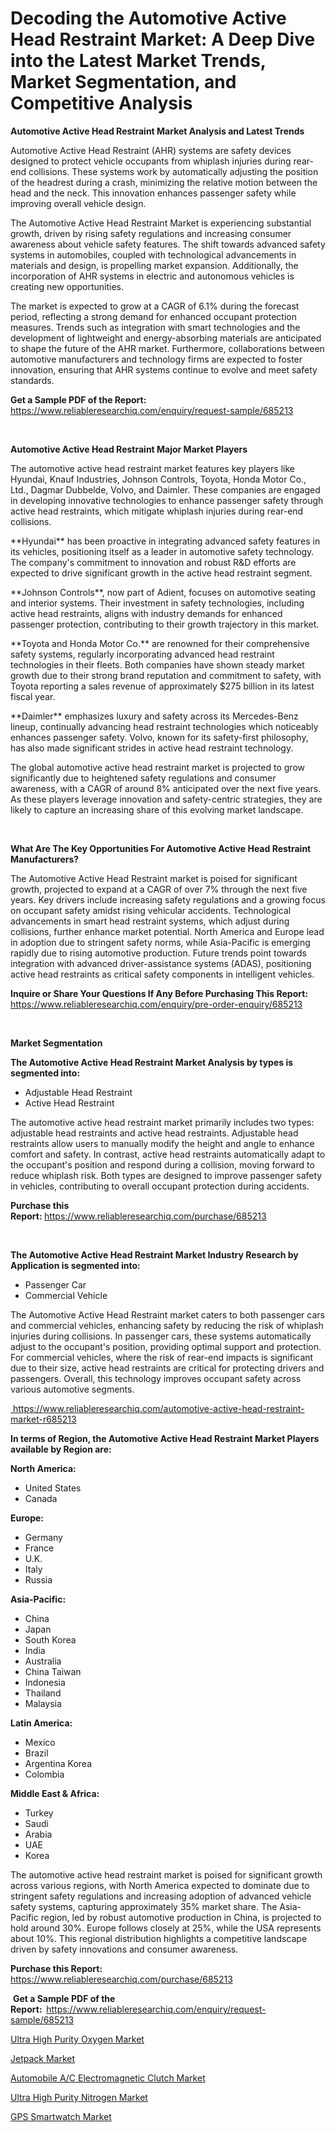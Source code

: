 <p><h1>Decoding the Automotive Active Head Restraint Market: A Deep Dive into the Latest Market Trends, Market Segmentation, and Competitive Analysis</h1></p><p><strong>Automotive Active Head Restraint Market Analysis and Latest Trends</strong></p>
<p><p>Automotive Active Head Restraint (AHR) systems are safety devices designed to protect vehicle occupants from whiplash injuries during rear-end collisions. These systems work by automatically adjusting the position of the headrest during a crash, minimizing the relative motion between the head and the neck. This innovation enhances passenger safety while improving overall vehicle design.</p><p>The Automotive Active Head Restraint Market is experiencing substantial growth, driven by rising safety regulations and increasing consumer awareness about vehicle safety features. The shift towards advanced safety systems in automobiles, coupled with technological advancements in materials and design, is propelling market expansion. Additionally, the incorporation of AHR systems in electric and autonomous vehicles is creating new opportunities.</p><p>The market is expected to grow at a CAGR of 6.1% during the forecast period, reflecting a strong demand for enhanced occupant protection measures. Trends such as integration with smart technologies and the development of lightweight and energy-absorbing materials are anticipated to shape the future of the AHR market. Furthermore, collaborations between automotive manufacturers and technology firms are expected to foster innovation, ensuring that AHR systems continue to evolve and meet safety standards.</p></p>
<p><strong>Get a Sample PDF of the Report:&nbsp;</strong> <a href="https://www.reliableresearchiq.com/enquiry/request-sample/685213?utm_campaign=1137&utm_medium=2&utm_source=Github&utm_content=ia&utm_term=08012025&utm_id=automotive-active-head-restraint">https://www.reliableresearchiq.com/enquiry/request-sample/685213</a></p>
<p>&nbsp;</p>
<p><strong>Automotive Active Head Restraint Major Market Players</strong></p>
<p><p>The automotive active head restraint market features key players like Hyundai, Knauf Industries, Johnson Controls, Toyota, Honda Motor Co., Ltd., Dagmar Dubbelde, Volvo, and Daimler. These companies are engaged in developing innovative technologies to enhance passenger safety through active head restraints, which mitigate whiplash injuries during rear-end collisions.</p><p>**Hyundai** has been proactive in integrating advanced safety features in its vehicles, positioning itself as a leader in automotive safety technology. The company's commitment to innovation and robust R&D efforts are expected to drive significant growth in the active head restraint segment.</p><p>**Johnson Controls**, now part of Adient, focuses on automotive seating and interior systems. Their investment in safety technologies, including active head restraints, aligns with industry demands for enhanced passenger protection, contributing to their growth trajectory in this market.</p><p>**Toyota and Honda Motor Co.** are renowned for their comprehensive safety systems, regularly incorporating advanced head restraint technologies in their fleets. Both companies have shown steady market growth due to their strong brand reputation and commitment to safety, with Toyota reporting a sales revenue of approximately $275 billion in its latest fiscal year.</p><p>**Daimler** emphasizes luxury and safety across its Mercedes-Benz lineup, continually advancing head restraint technologies which noticeably enhances passenger safety. Volvo, known for its safety-first philosophy, has also made significant strides in active head restraint technology.</p><p>The global automotive active head restraint market is projected to grow significantly due to heightened safety regulations and consumer awareness, with a CAGR of around 8% anticipated over the next five years. As these players leverage innovation and safety-centric strategies, they are likely to capture an increasing share of this evolving market landscape.</p></p>
<p>&nbsp;</p>
<p><strong>What Are The Key Opportunities For Automotive Active Head Restraint Manufacturers?</strong></p>
<p><p>The Automotive Active Head Restraint market is poised for significant growth, projected to expand at a CAGR of over 7% through the next five years. Key drivers include increasing safety regulations and a growing focus on occupant safety amidst rising vehicular accidents. Technological advancements in smart head restraint systems, which adjust during collisions, further enhance market potential. North America and Europe lead in adoption due to stringent safety norms, while Asia-Pacific is emerging rapidly due to rising automotive production. Future trends point towards integration with advanced driver-assistance systems (ADAS), positioning active head restraints as critical safety components in intelligent vehicles.</p></p>
<p><strong>Inquire or Share Your Questions If Any Before Purchasing This Report:</strong> <a href="https://www.reliableresearchiq.com/enquiry/pre-order-enquiry/685213?utm_campaign=1137&utm_medium=2&utm_source=Github&utm_content=ia&utm_term=08012025&utm_id=automotive-active-head-restraint">https://www.reliableresearchiq.com/enquiry/pre-order-enquiry/685213</a></p>
<p>&nbsp;</p>
<p><strong>Market Segmentation</strong></p>
<p><strong>The Automotive Active Head Restraint Market Analysis by types is segmented into:</strong></p>
<p><ul><li>Adjustable Head Restraint</li><li>Active Head Restraint</li></ul></p>
<p><p>The automotive active head restraint market primarily includes two types: adjustable head restraints and active head restraints. Adjustable head restraints allow users to manually modify the height and angle to enhance comfort and safety. In contrast, active head restraints automatically adapt to the occupant's position and respond during a collision, moving forward to reduce whiplash risk. Both types are designed to improve passenger safety in vehicles, contributing to overall occupant protection during accidents.</p></p>
<p><strong>Purchase this Report:&nbsp;</strong><a href="https://www.reliableresearchiq.com/purchase/685213?utm_campaign=1137&utm_medium=2&utm_source=Github&utm_content=ia&utm_term=08012025&utm_id=automotive-active-head-restraint">https://www.reliableresearchiq.com/purchase/685213</a></p>
<p>&nbsp;</p>
<p><strong>The Automotive Active Head Restraint Market Industry Research by Application is segmented into:</strong></p>
<p><ul><li>Passenger Car</li><li>Commercial Vehicle</li></ul></p>
<p><p>The Automotive Active Head Restraint market caters to both passenger cars and commercial vehicles, enhancing safety by reducing the risk of whiplash injuries during collisions. In passenger cars, these systems automatically adjust to the occupant's position, providing optimal support and protection. For commercial vehicles, where the risk of rear-end impacts is significant due to their size, active head restraints are critical for protecting drivers and passengers. Overall, this technology improves occupant safety across various automotive segments.</p></p>
<p><a href="https://www.reliableresearchiq.com/automotive-active-head-restraint-market-r685213?utm_campaign=1137&utm_medium=2&utm_source=Github&utm_content=ia&utm_term=08012025&utm_id=automotive-active-head-restraint">&nbsp;https://www.reliableresearchiq.com/automotive-active-head-restraint-market-r685213</a></p>
<p><strong>In terms of Region, the Automotive Active Head Restraint Market Players available by Region are:</strong></p>
<p>
    <p> <strong> North America: </strong>
        <ul>
            <li>United States</li>
            <li>Canada</li>
        </ul>
        </p> 
    <p> <strong> Europe: </strong>
        <ul>
            <li>Germany</li>
            <li>France</li>
            <li>U.K.</li>
            <li>Italy</li>
            <li>Russia</li>
        </ul>
        </p> 
    <p> <strong> Asia-Pacific: </strong>
        <ul>
            <li>China</li>
            <li>Japan</li>
            <li>South Korea</li>
            <li>India</li>
            <li>Australia</li>
            <li>China Taiwan</li>
            <li>Indonesia</li>
            <li>Thailand</li>
            <li>Malaysia</li>
        </ul>
        </p> 
    <p> <strong> Latin America: </strong>
        <ul>
            <li>Mexico</li>
            <li>Brazil</li>
            <li>Argentina Korea</li>
            <li>Colombia</li>
        </ul>
        </p> 
    <p> <strong> Middle East & Africa: </strong>
        <ul>
            <li>Turkey</li>
            <li>Saudi</li>
            <li>Arabia</li>
            <li>UAE</li>
            <li>Korea</li>
        </ul>
    </p>
    </p>
<p><p>The automotive active head restraint market is poised for significant growth across various regions, with North America expected to dominate due to stringent safety regulations and increasing adoption of advanced vehicle safety systems, capturing approximately 35% market share. The Asia-Pacific region, led by robust automotive production in China, is projected to hold around 30%. Europe follows closely at 25%, while the USA represents about 10%. This regional distribution highlights a competitive landscape driven by safety innovations and consumer awareness.</p></p>
<p><strong>Purchase this Report: </strong><a href="https://www.reliableresearchiq.com/purchase/685213?utm_campaign=1137&utm_medium=2&utm_source=Github&utm_content=ia&utm_term=08012025&utm_id=automotive-active-head-restraint">https://www.reliableresearchiq.com/purchase/685213</a></p>
<p>&nbsp;<strong>Get a Sample PDF of the Report:&nbsp;&nbsp;</strong><a href="https://www.reliableresearchiq.com/enquiry/request-sample/685213?utm_campaign=1137&utm_medium=2&utm_source=Github&utm_content=ia&utm_term=08012025&utm_id=automotive-active-head-restraint">https://www.reliableresearchiq.com/enquiry/request-sample/685213</a></p>
<p><strong></strong></p>
<p><p><a href="https://www.linkedin.com/pulse/projecting-ultra-high-purity-oxygen-markets-future-thorough-examination-pt4sc?utm_campaign=1137&utm_medium=2&utm_source=Github&utm_content=ia&utm_term=08012025&utm_id=automotive-active-head-restraint">Ultra High Purity Oxygen Market</a></p><p><a href="https://github.com/dolorespeddico90/Market-Research-Report-List-1/blob/main/jetpack-market.md?utm_campaign=1137&utm_medium=2&utm_source=Github&utm_content=ia&utm_term=08012025&utm_id=automotive-active-head-restraint">Jetpack Market</a></p><p><a href="https://github.com/raffadongraffadong/Market-Research-Report-List-1/blob/main/automobile-ac-electromagnetic-clutch-market.md?utm_campaign=1137&utm_medium=2&utm_source=Github&utm_content=ia&utm_term=08012025&utm_id=automotive-active-head-restraint">Automobile A/C Electromagnetic Clutch Market</a></p><p><a href="https://www.linkedin.com/pulse/report-ultra-high-purity-nitrogen-market-rapid-expansion-cagr-107-trends-6vkzc?utm_campaign=1137&utm_medium=2&utm_source=Github&utm_content=ia&utm_term=08012025&utm_id=automotive-active-head-restraint">Ultra High Purity Nitrogen Market</a></p><p><a href="https://www.linkedin.com/pulse/gps-smartwatch-industry-report-market-share-growth-trends-75-cagr-forecast-0foxc?utm_campaign=1137&utm_medium=2&utm_source=Github&utm_content=ia&utm_term=08012025&utm_id=automotive-active-head-restraint">GPS Smartwatch Market</a></p></p>